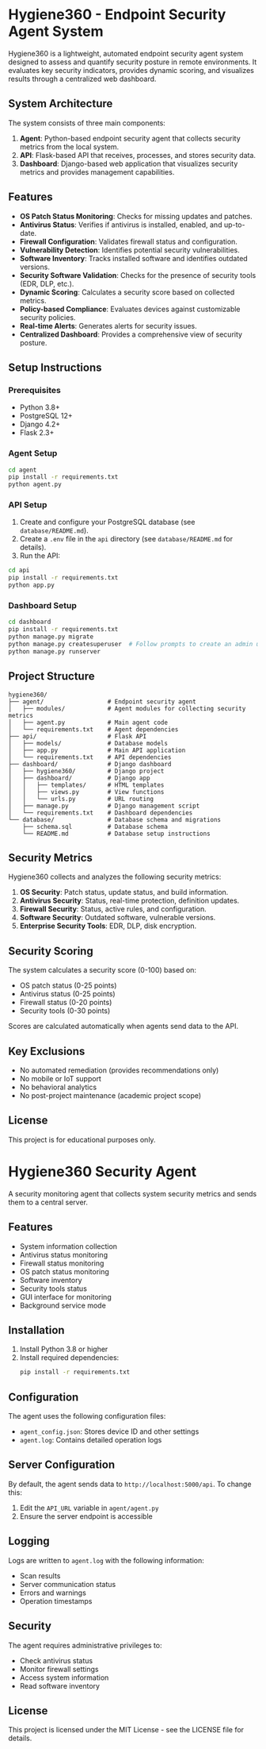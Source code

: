 # Hygiene360 - Endpoint Security Agent System

Hygiene360 is a lightweight, automated endpoint security agent system designed to assess and quantify security posture in remote environments. It evaluates key security indicators, provides dynamic scoring, and visualizes results through a centralized web dashboard.

## System Architecture

The system consists of three main components:

1. **Agent**: Python-based endpoint security agent that collects security metrics from the local system.
2. **API**: Flask-based API that receives, processes, and stores security data.
3. **Dashboard**: Django-based web application that visualizes security metrics and provides management capabilities.

## Features

- **OS Patch Status Monitoring**: Checks for missing updates and patches.
- **Antivirus Status**: Verifies if antivirus is installed, enabled, and up-to-date.
- **Firewall Configuration**: Validates firewall status and configuration.
- **Vulnerability Detection**: Identifies potential security vulnerabilities.
- **Software Inventory**: Tracks installed software and identifies outdated versions.
- **Security Software Validation**: Checks for the presence of security tools (EDR, DLP, etc.).
- **Dynamic Scoring**: Calculates a security score based on collected metrics.
- **Policy-based Compliance**: Evaluates devices against customizable security policies.
- **Real-time Alerts**: Generates alerts for security issues.
- **Centralized Dashboard**: Provides a comprehensive view of security posture.

## Setup Instructions

### Prerequisites

- Python 3.8+
- PostgreSQL 12+
- Django 4.2+
- Flask 2.3+

### Agent Setup

```bash
cd agent
pip install -r requirements.txt
python agent.py
```

### API Setup

1. Create and configure your PostgreSQL database (see `database/README.md`).
2. Create a `.env` file in the `api` directory (see `database/README.md` for details).
3. Run the API:

```bash
cd api
pip install -r requirements.txt
python app.py
```

### Dashboard Setup

```bash
cd dashboard
pip install -r requirements.txt
python manage.py migrate
python manage.py createsuperuser  # Follow prompts to create an admin user
python manage.py runserver
```

## Project Structure

```
hygiene360/
├── agent/                  # Endpoint security agent
│   ├── modules/            # Agent modules for collecting security metrics
│   ├── agent.py            # Main agent code
│   └── requirements.txt    # Agent dependencies
├── api/                    # Flask API
│   ├── models/             # Database models
│   ├── app.py              # Main API application
│   └── requirements.txt    # API dependencies
├── dashboard/              # Django dashboard
│   ├── hygiene360/         # Django project
│   ├── dashboard/          # Django app
│   │   ├── templates/      # HTML templates
│   │   ├── views.py        # View functions
│   │   └── urls.py         # URL routing
│   ├── manage.py           # Django management script
│   └── requirements.txt    # Dashboard dependencies
└── database/               # Database schema and migrations
    ├── schema.sql          # Database schema
    └── README.md           # Database setup instructions
```

## Security Metrics

Hygiene360 collects and analyzes the following security metrics:

1. **OS Security**: Patch status, update status, and build information.
2. **Antivirus Security**: Status, real-time protection, definition updates.
3. **Firewall Security**: Status, active rules, and configuration.
4. **Software Security**: Outdated software, vulnerable versions.
5. **Enterprise Security Tools**: EDR, DLP, disk encryption.

## Security Scoring

The system calculates a security score (0-100) based on:

- OS patch status (0-25 points)
- Antivirus status (0-25 points)
- Firewall status (0-20 points)
- Security tools (0-30 points)

Scores are calculated automatically when agents send data to the API.

## Key Exclusions

- No automated remediation (provides recommendations only)
- No mobile or IoT support
- No behavioral analytics
- No post-project maintenance (academic project scope)

## License

This project is for educational purposes only.

# Hygiene360 Security Agent

A security monitoring agent that collects system security metrics and sends them to a central server.

## Features

- System information collection
- Antivirus status monitoring
- Firewall status monitoring
- OS patch status monitoring
- Software inventory
- Security tools status
- GUI interface for monitoring
- Background service mode

## Installation

1. Install Python 3.8 or higher
2. Install required dependencies:
   ```bash
   pip install -r requirements.txt
   ```

## Configuration

The agent uses the following configuration files:

- `agent_config.json`: Stores device ID and other settings
- `agent.log`: Contains detailed operation logs

## Server Configuration

By default, the agent sends data to `http://localhost:5000/api`. To change this:

1. Edit the `API_URL` variable in `agent/agent.py`
2. Ensure the server endpoint is accessible

## Logging

Logs are written to `agent.log` with the following information:
- Scan results
- Server communication status
- Errors and warnings
- Operation timestamps

## Security

The agent requires administrative privileges to:
- Check antivirus status
- Monitor firewall settings
- Access system information
- Read software inventory

## License

This project is licensed under the MIT License - see the LICENSE file for details. 
